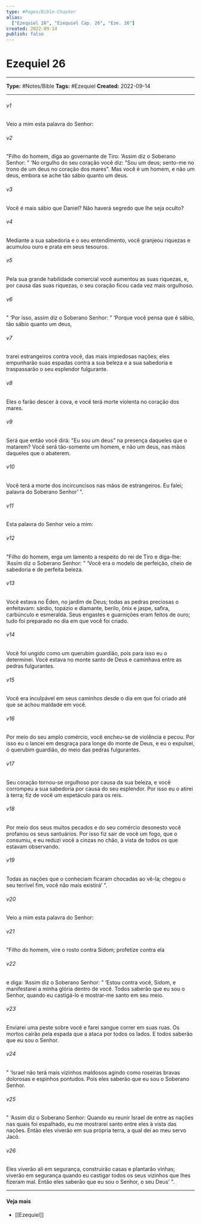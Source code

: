 ```yaml
---
type: #Pages/Bible-Chapter
alias:
  ["Ezequiel 26", "Ezequiel Cap. 26", "Eze. 26"]
created: 2022-09-14
publish: false
---
```


# Ezequiel 26

---

**Type:** #Notes/Bible
**Tags:** #Ezequiel
**Created:** 2022-09-14

---

###### v1
Veio a mim esta palavra do Senhor:
###### v2
"Filho do homem, diga ao governante de Tiro: ‘Assim diz o Soberano Senhor: " ‘No orgulho do seu coração você diz: "Sou um deus; sento-me no trono de um deus no coração dos mares". Mas você é um homem, e não um deus, embora se ache tão sábio quanto um deus.
###### v3
Você é mais sábio que Daniel? Não haverá segredo que lhe seja oculto?
###### v4
Mediante a sua sabedoria e o seu entendimento, você granjeou riquezas e acumulou ouro e prata em seus tesouros.
###### v5
Pela sua grande habilidade comercial você aumentou as suas riquezas, e, por causa das suas riquezas, o seu coração ficou cada vez mais orgulhoso.
###### v6
" ‘Por isso, assim diz o Soberano Senhor: " ‘Porque você pensa que é sábio, tão sábio quanto um deus,
###### v7
trarei estrangeiros contra você, das mais impiedosas nações; eles empunharão suas espadas contra a sua beleza e a sua sabedoria e traspassarão o seu esplendor fulgurante.
###### v8
Eles o farão descer à cova, e você terá morte violenta no coração dos mares.
###### v9
Será que então você dirá: "Eu sou um deus" na presença daqueles que o matarem? Você será tão-somente um homem, e não um deus, nas mãos daqueles que o abaterem.
###### v10
Você terá a morte dos incircuncisos nas mãos de estrangeiros. Eu falei; palavra do Soberano Senhor’ ".
###### v11
Esta palavra do Senhor veio a mim:
###### v12
"Filho do homem, erga um lamento a respeito do rei de Tiro e diga-lhe: ‘Assim diz o Soberano Senhor: " ‘Você era o modelo de perfeição, cheio de sabedoria e de perfeita beleza.
###### v13
Você estava no Éden, no jardim de Deus; todas as pedras preciosas o enfeitavam: sárdio, topázio e diamante, berilo, ônix e jaspe, safira, carbúnculo e esmeralda. Seus engastes e guarnições eram feitos de ouro; tudo foi preparado no dia em que você foi criado.
###### v14
Você foi ungido como um querubim guardião, pois para isso eu o determinei. Você estava no monte santo de Deus e caminhava entre as pedras fulgurantes.
###### v15
Você era inculpável em seus caminhos desde o dia em que foi criado até que se achou maldade em você.
###### v16
Por meio do seu amplo comércio, você encheu-se de violência e pecou. Por isso eu o lancei em desgraça para longe do monte de Deus, e eu o expulsei, ó querubim guardião, do meio das pedras fulgurantes.
###### v17
Seu coração tornou-se orgulhoso por causa da sua beleza, e você corrompeu a sua sabedoria por causa do seu esplendor. Por isso eu o atirei à terra; fiz de você um espetáculo para os reis.
###### v18
Por meio dos seus muitos pecados e do seu comércio desonesto você profanou os seus santuários. Por isso fiz sair de você um fogo, que o consumiu, e eu reduzi você a cinzas no chão, à vista de todos os que estavam observando.
###### v19
Todas as nações que o conheciam ficaram chocadas ao vê-la; chegou o seu terrível fim, você não mais existirá’ ".
###### v20
Veio a mim esta palavra do Senhor:
###### v21
"Filho do homem, vire o rosto contra Sidom; profetize contra ela
###### v22
e diga: ‘Assim diz o Soberano Senhor: " ‘Estou contra você, Sidom, e manifestarei a minha glória dentro de você. Todos saberão que eu sou o Senhor, quando eu castigá-lo e mostrar-me santo em seu meio.
###### v23
Enviarei uma peste sobre você e farei sangue correr em suas ruas. Os mortos cairão pela espada que a ataca por todos os lados. E todos saberão que eu sou o Senhor.
###### v24
" ‘Israel não terá mais vizinhos maldosos agindo como roseiras bravas dolorosas e espinhos pontudos. Pois eles saberão que eu sou o Soberano Senhor.
###### v25
" ‘Assim diz o Soberano Senhor: Quando eu reunir Israel de entre as nações nas quais foi espalhado, eu me mostrarei santo entre eles à vista das nações. Então eles viverão em sua própria terra, a qual dei ao meu servo Jacó.
###### v26
Eles viverão ali em segurança, construirão casas e plantarão vinhas; viverão em segurança quando eu castigar todos os seus vizinhos que lhes fizeram mal. Então eles saberão que eu sou o Senhor, o seu Deus’ ".


---

#### Veja mais

- [[Ezequiel]]
